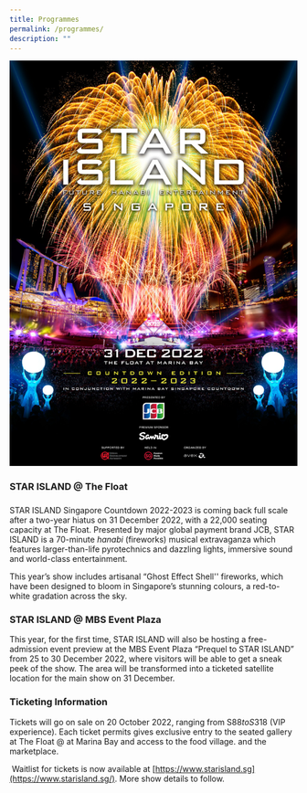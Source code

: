 ```yaml
---
title: Programmes
permalink: /programmes/
description: ""
---
```


![starisland](/images/KV_0918.jpeg) 

 
### STAR ISLAND @ The Float
### 
STAR ISLAND Singapore Countdown 2022-2023 is coming back full scale after a two-year hiatus on 31 December 2022, with a 22,000 seating capacity at The Float. Presented by major global payment brand JCB, STAR ISLAND is a 70-minute _hanabi_ (fireworks) musical extravaganza which features larger-than-life pyrotechnics and dazzling lights, immersive sound and world-class entertainment.

This year’s show includes artisanal “Ghost Effect Shell'' fireworks, which have been designed to bloom in Singapore’s stunning colours, a red-to-white gradation across the sky.

### STAR ISLAND @ MBS Event Plaza

This year, for the first time, STAR ISLAND will also be hosting a free-admission event preview at the MBS Event Plaza “Prequel to STAR ISLAND” from 25 to 30 December 2022, where visitors will be able to get a sneak peek of the show. The area will be transformed into a ticketed satellite location for the main show on 31 December.

### Ticketing Information

Tickets will go on sale on 20 October 2022, ranging from S$88 to S$318 (VIP experience). Each ticket permits gives exclusive entry to the seated gallery at The Float @ at Marina Bay and access to the food village. and the marketplace.

 Waitlist for tickets is now available at [https://www.starisland.sg](https://www.starisland.sg/). More show details to follow.